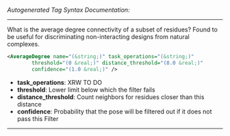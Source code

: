 <!-- THIS IS AN AUTOGENERATED FILE: Don't edit it directly, instead change the schema definition in the code itself. -->

_Autogenerated Tag Syntax Documentation:_

---
What is the average degree connectivity of a subset of residues? Found to be useful for discriminating non-interacting designs from natural complexes.

```xml
<AverageDegree name="(&string;)" task_operations="(&string;)"
        threshold="(0 &real;)" distance_threshold="(8.0 &real;)"
        confidence="(1.0 &real;)" />
```

-   **task_operations**: XRW TO DO
-   **threshold**: Lower limit below which the filter fails
-   **distance_threshold**: Count neighbors for residues closer than this distance
-   **confidence**: Probability that the pose will be filtered out if it does not pass this Filter

---
